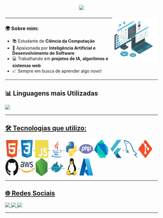<h1 align="center">
  <img src="https://readme-typing-svg.herokuapp.com?font=Fira+Code&weight=700&duration=2500&pause=1000&color=F7F7F7&background=FF000000&center=true&vCenter=true&width=500&lines=Ol%C3%A1!%F0%9F%91%8B;Seja+Bem-vindo(a)+ao+meu+GitHub!;Ciência+da+Computação+%7C+IA+%7C+Dev" />
</h1>

<img align="right" src="https://raw.githubusercontent.com/LilianyNunes/LilianyNunes/main/img/bg.svg" alt="programming" width=30% />

---

### 🌍 Sobre mim:
- 📚 Estudante de **Ciência da Computação**  
- 🤖 Apaixonada por **Inteligência Artificial e Desenvolvimento de Software**  
- 💻 Trabalhando em **projetos de IA, algoritmos e sistemas web**  
- 📈 Sempre em busca de aprender algo novo! 

---

## 📊 Linguagens mais Utilizadas
<div>
  <a href="https://github.com/LilianyNunes">
  <img height="180em" src="https://github-readme-stats.vercel.app/api/top-langs/?username=LilianyNunes&theme=react&layout=compact"/>
</div>

---

## 🛠 Tecnologias que utilizo:
<div style="display: inline_block">
  <img align="center" alt="HTML" height="60" width="45" src="https://raw.githubusercontent.com/devicons/devicon/master/icons/html5/html5-original.svg">
  <img align="center" alt="CSS" height="60" width="45" src="https://raw.githubusercontent.com/devicons/devicon/master/icons/css3/css3-original.svg">
  <img align="center" alt="JavaScript" height="60" width="45" src="https://raw.githubusercontent.com/devicons/devicon/master/icons/javascript/javascript-plain.svg">
  <img align="center" alt="Java" height="60" width="45" src="https://raw.githubusercontent.com/devicons/devicon/master/icons/java/java-original.svg">
  <img align="center" alt="Python" height="60" width="45" src="https://raw.githubusercontent.com/devicons/devicon/master/icons/python/python-original.svg">
  <img align="center" alt="PHP" height="60" width="45" src="https://raw.githubusercontent.com/devicons/devicon/master/icons/php/php-plain.svg">
  <img align="center" alt="Dart" height="60" width="45" src="https://raw.githubusercontent.com/devicons/devicon/master/icons/dart/dart-original.svg">
  <img align="center" alt="Flutter" height="60" width="45" src="https://raw.githubusercontent.com/devicons/devicon/master/icons/flutter/flutter-original.svg">
  <img align="center" alt="MySQL" height="60" width="45" src="https://raw.githubusercontent.com/devicons/devicon/master/icons/mysql/mysql-original.svg">
  <img align="center" alt="Git" height="60" width="45" src="https://raw.githubusercontent.com/devicons/devicon/master/icons/git/git-original.svg">
  <img align="center" alt="GitHub" height="60" width="45" src="https://raw.githubusercontent.com/devicons/devicon/master/icons/github/github-original.svg">
  <img align="center" alt="AWS" height="60" width="45" src="https://raw.githubusercontent.com/devicons/devicon/master/icons/amazonwebservices/amazonwebservices-original-wordmark.svg">
  <img align="center" alt="Node.js" height="60" width="45" src="https://raw.githubusercontent.com/devicons/devicon/master/icons/nodejs/nodejs-original.svg">
  <img align="center" alt="Docker" height="60" width="45" src="https://raw.githubusercontent.com/devicons/devicon/master/icons/docker/docker-original.svg">
  <img align="center" alt="Linux" height="60" width="45" src="https://raw.githubusercontent.com/devicons/devicon/master/icons/linux/linux-original.svg">
  <img align="center" alt="Azure" height="60" width="45" src="https://raw.githubusercontent.com/devicons/devicon/master/icons/azure/azure-original.svg">
</div>

---

## 🌐 Redes Sociais
<div>
  <a href="https://www.linkedin.com/in/lilianynunes/" target="_blank">
    <img src="https://img.shields.io/badge/LinkedIn-0077B5?style=for-the-badge&logo=linkedin&logoColor=white" />
  </a>
  <a href="mailto:lilianynunes10@gmail.com">
    <img src="https://img.shields.io/badge/-Gmail-D14836?style=for-the-badge&logo=gmail&logoColor=white" />
  </a>
  <a href="https://www.instagram.com/lilianynunees/" target="_blank">
    <img src="https://img.shields.io/badge/Instagram-E4405F?style=for-the-badge&logo=instagram&logoColor=white" />
  </a>
</div>

---
